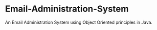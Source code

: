 # Email-Administration-System

An Email Administration System using Object Oriented principles in Java.
